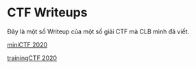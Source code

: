 # CTF Writeups

Đây là một số Writeup của một số giải CTF mà CLB mình đã viết.

[miniCTF 2020](./miniCTF2020/README.md)

[trainingCTF 2020](./TrainingCTF2020//README.md)
